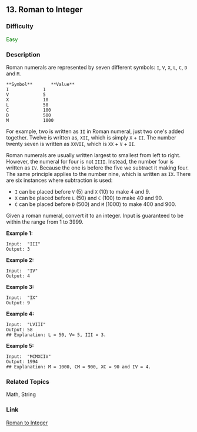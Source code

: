 ## 13. Roman to Integer
### Difficulty

 <font color=green>Easy</font>

### Description

Roman numerals are represented by seven different symbols: `I`, `V`, `X`, `L`,
`C`, `D` and `M`.
            **Symbol**       **Value**    I             1    V             5    X             10    L             50    C             100    D             500    M             1000

For example, two is written as `II` in Roman numeral, just two one's added
together. Twelve is written as, `XII`, which is simply `X` \+ `II`. The number
twenty seven is written as `XXVII`, which is `XX` \+ `V` \+ `II`.

Roman numerals are usually written largest to smallest from left to right.
However, the numeral for four is not `IIII`. Instead, the number four is
written as `IV`. Because the one is before the five we subtract it making
four. The same principle applies to the number nine, which is written as `IX`.
There are six instances where subtraction is used:

  * `I` can be placed before `V` (5) and `X` (10) to make 4 and 9. 
  * `X` can be placed before `L` (50) and `C` (100) to make 40 and 90. 
  * `C` can be placed before `D` (500) and `M` (1000) to make 400 and 900.

Given a roman numeral, convert it to an integer. Input is guaranteed to be
within the range from 1 to 3999.

**Example 1:**
            Input:  "III"    Output: 3

**Example 2:**
            Input:  "IV"    Output: 4

**Example 3:**
            Input:  "IX"    Output: 9

**Example 4:**
            Input:  "LVIII"    Output: 58    ## Explanation: L = 50, V= 5, III = 3.    

**Example 5:**
            Input:  "MCMXCIV"    Output: 1994    ## Explanation: M = 1000, CM = 900, XC = 90 and IV = 4.


### Related Topics

Math, String


### Link
[Roman to Integer](https://leetcode.com/problems/roman-to-integer)
